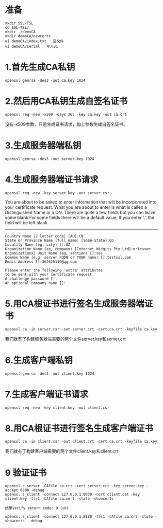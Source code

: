 # 准备 #

    mkdir SSL-TSL
    cd SSL-TSL/
    mkdir ./demoCA
    mkdir demoCA/newcerts
    vi demoCA/index.txt   空文件
    vi demoCA/serial   写入01
    

# 1.首先生成CA私钥 #

    openssl genrsa -des3 -out ca.key 1024
# 2.然后用CA私钥生成自签名证书 #
    openssl req -new -x509 -days 365 -key ca.key -out ca.crt
没有-x509参数，只是生成证书请求，加上参数生成自签名证书。

# 3.生成服务器端私钥 #
    openssl genrsa -des3 -out server.key 1024
# 4.生成服务器端证书请求 #
    openssl req -new -key server.key -out server.csr

You are about to be asked to enter information that will be incorporated
into your certificate request.
What you are about to enter is what is called a Distinguished Name or a DN.
There are quite a few fields but you can leave some blank
For some fields there will be a default value,
If you enter '.', the field will be left blank.

---

    Country Name (2 letter code) [AU]:CN
    State or Province Name (full name) [Some-State]:GD
    Locality Name (eg, city) []:GZ
    Organization Name (eg, company) [Internet Widgits Pty Ltd]:ericsson
    Organizational Unit Name (eg, section) []:ses
    Common Name (e.g. server FQDN or YOUR name) []:testssl.com
    Email Address []:362625119@qq.com

    Please enter the following 'extra' attributes
    to be sent with your certificate request
    A challenge password []:
    An optional company name []:

# 5.用CA根证书进行签名生成服务器端证书 #
    openssl ca -in server.csr -out server.crt -cert ca.crt -keyfile ca.key
我们就有了构建服务器端需要的两个文件server.key和server.crt

# 6.生成客户端私钥 #
`openssl genrsa -des3 -out client.key 1024`
# 7.生成客户端证书请求 #
    openssl req -new -key client.key -out client.csr
# 8.用CA根证书进行签名生成客户端证书 #
    openssl ca -in client.csr -out client.crt -cert ca.crt -keyfile ca.key
我们就有了构建客户端需要的两个文件client.key和client.crt

# 9 验证证书 #
    openssl s_server -CAfile ca.crt -cert server.crt -key server.key -accept 8800 -debug
    openssl s_client -connect 127.0.0.1:8000 -cert client.cet -key client.key -tls1 -CAfile ca.cert -state -showcerts

    结果Verify return code: 0 (ok)
    
    openssl s_client -connect 127.0.0.1:8180 -tls1 -CAfile ca.crt -state -showcerts  -debug